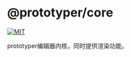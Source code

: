 # @prototyper/core

[![MIT](https://img.shields.io/dub/l/vibe-d.svg?style=flat-square)](http://opensource.org/licenses/MIT)

prototyper编辑器内核，同时提供渲染功能。
